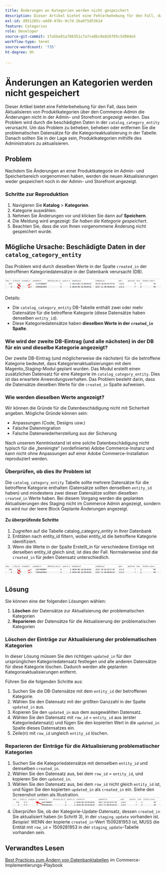 ```yaml
---
title: Änderungen an Kategorien werden nicht gespeichert
description: Dieser Artikel bietet eine Fehlerbehebung für den Fall, dass beim Aktualisieren von Produktkategorien über den Commerce-Admin die Änderungen nicht in der Admin- und Storefront angezeigt werden. Das Problem wird durch die beschädigten Daten in der Tabelle „CATALOG_CATEGORY_ENTITY“ verursacht. Um das Problem zu beheben, beheben oder entfernen Sie die problematischen Datensätze für die Kategorieaktualisierung in der Tabelle. Danach sollten Sie in der Lage sein, Produktkategorien mithilfe des Administrators zu aktualisieren.
exl-id: d951205c-add9-478c-9c7d-2ba975d53b14
feature: Categories
role: Developer
source-git-commit: 1fa5ba91a788351c7a7ce8bc0e826f05c5d98de5
workflow-type: tm+mt
source-wordcount: '735'
ht-degree: 0%

---
```


# Änderungen an Kategorien werden nicht gespeichert

Dieser Artikel bietet eine Fehlerbehebung für den Fall, dass beim Aktualisieren von Produktkategorien über den Commerce-Admin die Änderungen nicht in der Admin- und Storefront angezeigt werden. Das Problem wird durch die beschädigten Daten in der `catalog_category_entity` verursacht. Um das Problem zu beheben, beheben oder entfernen Sie die problematischen Datensätze für die Kategorieaktualisierung in der Tabelle. Danach sollten Sie in der Lage sein, Produktkategorien mithilfe des Administrators zu aktualisieren.

## Problem

Nachdem Sie Änderungen an einer Produktkategorie im Admin- und Speicherbereich vorgenommen haben, werden die neuen Aktualisierungen weder gespeichert noch in der Admin- und Storefront angezeigt.

### Schritte zur Reproduktion

1. Navigieren Sie **Katalog** > **Kategorien**.
1. Kategorie auswählen.
1. Nehmen Sie Änderungen vor und klicken Sie dann auf **Speichern**.
1. Die Meldung wird angezeigt: *Sie haben die Kategorie gespeichert*.
1. Beachten Sie, dass die von Ihnen vorgenommene Änderung nicht gespeichert wurde.

## Mögliche Ursache: Beschädigte Daten in der `catalog_category_entity`

Das Problem wird durch dieselben Werte in der Spalte `created_in` der betroffenen Kategoriedatensätze in der Datenbank verursacht (DB).

![Beschädigte Daten in der Tabelle catalog_category_entity](assets/catalog_category_entity.png)

Details:

* Die `catalog_category_entity` DB-Tabelle enthält zwei oder mehr Datensätze für die betroffene Kategorie (diese Datensätze haben denselben `entity_id`).
* Diese Kategoriedatensätze haben **dieselben Werte in der `created_in` Spalte**.

### Wie wird der zweite DB-Eintrag (und alle nächsten) in der DB für ein und dieselbe Kategorie angezeigt?

Der zweite DB-Eintrag (und möglicherweise die nächsten) für die betroffene Kategorie bedeutet, dass Kategorienaktualisierungen mit dem Magento\_Staging-Modul geplant wurden. Das Modul erstellt einen zusätzlichen Datensatz für eine Kategorie im `catalog_category_entity`. Dies ist das erwartete Anwendungsverhalten. Das Problem besteht darin, dass die Datensätze dieselben Werte für die `created_in` Spalte aufweisen.

### Wie werden dieselben Werte angezeigt?

Wir können die Gründe für die Datenbeschädigung nicht mit Sicherheit angeben. Mögliche Gründe können sein:

* Anpassungen (Code, Designs usw.)
* Falsche Datenmigration
* Falsche Datenwiederherstellung aus der Sicherung

Nach unserem Kenntnisstand ist eine solche Datenbeschädigung nicht typisch für die „bereinigte“ (vordefinierte) Adobe Commerce-Instanz und kann nicht ohne Anpassungen auf einer Adobe Commerce-Installation reproduziert werden.

### Überprüfen, ob dies Ihr Problem ist

Die `catalog_category_entity` Tabelle sollte mehrere Datensätze für die betroffene Kategorie enthalten (Datensätze sollten denselben `entity_id` haben) und mindestens zwei dieser Datensätze sollten dieselben `created_in` Werte haben. Bei diesem Vorgang werden die geplanten Aktualisierungen des Staging nicht im Commerce Admin angezeigt, sondern es wird nur der leere Block Geplante Änderungen angezeigt.

#### Zu überprüfende Schritte

1. Zugreifen auf die Tabelle catalog\_category\_entity in Ihrer Datenbank
1. Entitäten nach entity\_id filtern, wobei entity\_id die betroffene Kategorie identifiziert.
1. Wenn die Werte in der Spalte Erstellt\_in für verschiedene Einträge mit derselben entity\_id gleich sind, ist dies der Fall. Normalerweise sind die `created_in` für jeden Datensatz unterschiedlich.

![Beschädigte Daten in der Tabelle catalog_category_entity](assets/catalog_category_entity.png)

## Lösung

Sie können eine der folgenden Lösungen wählen:

1. **Löschen** der Datensätze zur Aktualisierung der problematischen Kategorien
1. **Reparieren** der Datensätze für die Aktualisierung der problematischen Kategorien

### Löschen der Einträge zur Aktualisierung der problematischen Kategorien

In dieser Lösung müssen Sie den richtigen `updated_in` für den ursprünglichen Kategoriedatensatz festlegen und alle anderen Datensätze für diese Kategorie löschen. Dadurch werden alle geplanten Kategorieaktualisierungen entfernt.

Führen Sie die folgenden Schritte aus:

1. Suchen Sie die DB-Datensätze mit dem `entity_id` der betroffenen Kategorie.
1. Wählen Sie den Datensatz mit der größten Ganzzahl in der Spalte `updated_in` aus.
1. Kopieren Sie den `updated_in` aus dem ausgewählten Datensatz.
1. Wählen Sie den Datensatz mit `row_id` = `entity_id` aus (erster Kategoriedatensatz) und fügen Sie den kopierten Wert in die `updated_in` Spalte dieses Datensatzes ein.
1. Zeile(n) mit `row_id` ungleich `entity_id` löschen.

### Reparieren der Einträge für die Aktualisierung problematischer Kategorien

1. Suchen Sie die Kategoriedatensätze mit demselben `entity_id` und demselben `created_in`.
1. Wählen Sie den Datensatz aus, bei dem `row_id` = `entity_id`, und kopieren Sie den `updated_in`.
1. Wählen Sie den Datensatz aus, bei dem `row_id` nicht gleich `entity_id` ist, und fügen Sie den kopierten `updated_in` als `created_in` ein. Siehe den Screenshot unten als Illustration.    ![Kopieren der Datei created_in value.png](assets/copy_created-in_value.png)
1. Überprüfen Sie, ob der Kategorie-Update-Datensatz, dessen `created_in` Sie aktualisiert haben (in Schritt 3), in der `staging_update` vorhanden ist. *Beispiel:* WENN der kopierte `created_in`-Wert 1509281953 ist, MUSS die Entität mit `row_id` = 1509281953 in der `staging_update`-Tabelle vorhanden sein.

## Verwandtes Lesen

[Best Practices zum Ändern von Datenbanktabellen](https://experienceleague.adobe.com/en/docs/commerce-operations/implementation-playbook/best-practices/development/modifying-core-and-third-party-tables#why-adobe-recommends-avoiding-modifications) im Commerce-Implementierungs-Playbook
